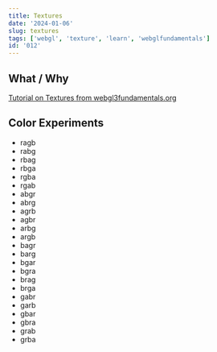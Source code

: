 ```yaml
---
title: Textures
date: '2024-01-06'
slug: textures
tags: ['webgl', 'texture', 'learn', 'webglfundamentals']
id: '012'
---
```


## What / Why

[Tutorial on Textures from webgl3fundamentals.org](https://webgl2fundamentals.org/webgl/lessons/webgl-image-processing.html)

## Color Experiments

- ragb
- rabg
- rbag
- rbga
- rgba
- rgab
- abgr
- abrg
- agrb
- agbr
- arbg
- argb
- bagr
- barg
- bgar
- bgra
- brag
- brga
- gabr
- garb
- gbar
- gbra
- grab
- grba
